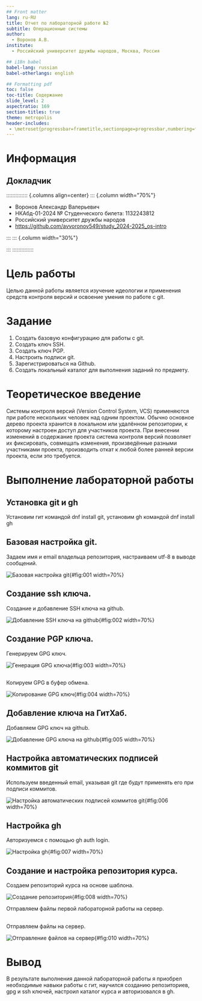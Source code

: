 ```yaml
---
## Front matter
lang: ru-RU
title: Отчет по лабораторной работе №2
subtitle: Операционные системы
author:
  - Воронов А.В.
institute:
  - Российский университет дружбы народов, Москва, Россия

## i18n babel
babel-lang: russian
babel-otherlangs: english

## Formatting pdf
toc: false
toc-title: Содержание
slide_level: 2
aspectratio: 169
section-titles: true
theme: metropolis
header-includes:
 - \metroset{progressbar=frametitle,sectionpage=progressbar,numbering=fraction}
---
```


# Информация

## Докладчик

:::::::::::::: {.columns align=center}
::: {.column width="70%"}

  * Воронов Александр Валерьевич
  * НКАбд-01-2024 № Студенческого билета: 1132243812
  * Российский университет дружбы народов
  * <https://github.com/avvoronov549/study_2024-2025_os-intro>

:::
::: {.column width="30%"}

:::
::::::::::::::

# Цель работы

Целью данной работы является изучение идеологии и применения средств контроля версий и освоение умения по работе с git.

# Задание

1. Создать базовую конфигурацию для работы с git.
2. Создать ключ SSH.
3. Создать ключ PGP.
4. Настроить подписи git.
5. Зарегистрироваться на Github.
6. Создать локальный каталог для выполнения заданий по предмету.

# Теоретическое введение

Системы контроля версий (Version Control System, VCS) применяются при работе нескольких человек над одним проектом. Обычно основное дерево проекта хранится в локальном или удалённом репозитории, к которому настроен доступ для участников проекта. При внесении изменений в содержание проекта система контроля версий позволяет их фиксировать, совмещать изменения, произведённые разными участниками проекта, производить откат к любой более ранней версии проекта, если это требуется.

# Выполнение лабораторной работы

## Установка git и gh

Установим гит командой dnf install git, установим gh командой dnf install gh

## Базовая настройка git.

Задаем имя и email владельца репозитория, настраиваем utf-8 в выводе сообщений.

![Базовая настройка git](image/1.png){#fig:001 width=70%}

## Создание ssh ключа.

Создание и добавление SSH ключа на github.

![Добавление SSH ключа на github](image/2.png){#fig:002 width=70%}


## Создание PGP ключа.

Генерируем GPG ключ.

![Генерация GPG ключа](image/3.png){#fig:003 width=70%}

##

Копируем GPG в буфер обмена.

![Копирование GPG ключ](image/4.png){#fig:004 width=70%}

## Добавление ключа на ГитХаб.

Добавляем GPG ключ на github.

![Добавление GPG ключа на github](image/5.png){#fig:005 width=70%}

## Настройка автоматических подписей коммитов git

Используем введенный email, указывая git где будут применять его при подписи коммитов.

![Настройка автоматических подписей коммитов git](image/6.png){#fig:006 width=70%}

## Настройка gh

Авторизуемся с помощью gh auth login.

![Настройка gh](image/7.png){#fig:007 width=70%}

## Создание и настройка репозитория курса.

Создаем репозиторий курса на основе шаблона.

![Создание репозитория](image/8.png){#fig:008 width=70%}

Отправляем файлы первой лабораторной работы на сервер.

##

Отправляем файлы на сервер.

![Отправление файлов на сервер](image/10.png){#fig:010 width=70%}

# Вывод

В результате выполнения данной лабораторной работы я приобрел необходимые навыки работы с гит, научился созданию репозиториев, gpg и ssh ключей, настроил каталог курса и  авторизовался в gh.
